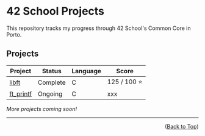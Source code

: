 # 42 School Projects

This repository tracks my progress through 42 School's Common Core in Porto.

## Projects

| Project | Status   | Language | Score       |
| ------- | -------- | -------- | ----------- |
| [libft](https://github.com/therappha/42libft) | Complete | C        | 125 / 100 ⭐ |
| [ft_printf](https://github.com/therappha/42_ft_printf)| Ongoing | C        | xxx |

*More projects coming soon!*

---

<p align="right">(<a href="#top">Back to Top</a>)</p>
